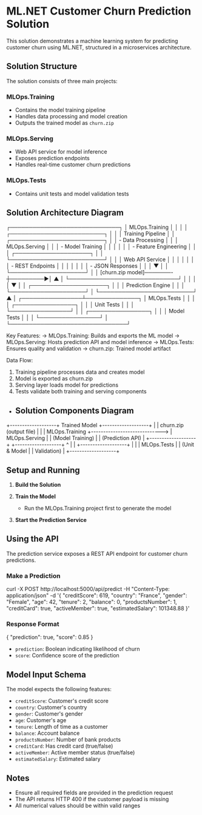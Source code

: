﻿# ML.NET Customer Churn Prediction Solution

This solution demonstrates a machine learning system for predicting customer churn using ML.NET, structured in a microservices architecture.

## Solution Structure

The solution consists of three main projects:

### MLOps.Training
- Contains the model training pipeline
- Handles data processing and model creation
- Outputs the trained model as `churn.zip`

### MLOps.Serving
- Web API service for model inference
- Exposes prediction endpoints
- Handles real-time customer churn predictions

### MLOps.Tests
- Contains unit tests and model validation tests

## Solution Architecture Diagram

┌─────────────────────────────┐
│       MLOps.Training        │
│                             │
│ ┌─────────────────────────┐ │
│ │     Training Pipeline   │ │          ┌─────────────────────────┐
│ │ - Data Processing       │ │          │     MLOps.Serving       │
│ │ - Model Training        │ │          │                         │
│ │ - Feature Engineering   │ │          │ ┌────────────────────┐  │
│ └─────────────────────────┘ │          │ │   Web API Service  │  │
│           │                 │          │ │  - REST Endpoints  │  │
│           │                 │          │ │  - JSON Responses  │  │
│           ▼                 │          │ └────────────────────┘  │
│    [churn.zip model]───────-┼─────────▶│          ▲              │
└─────────────────────────────┘          │          │              │
                                         │          ▼              │
                                         │ ┌────────────────────┐  │
                                         │ │  Prediction Engine │  │
                                         │ └────────────────────┘  │
                                         └─────────────────────────┘
                                                     ▲
                                                     │
                                    ┌────────────────┴──────────────┐
                                    │        MLOps.Tests            │
                                    │                               │
                                    │ ┌────────────────┐            │
                                    │ │   Unit Tests   │            │
                                    │ └────────────────┘            │
                                    │ ┌────────────────┐            │
                                    │ │  Model Tests   │            │
                                    │ └────────────────┘            │
                                    └───────────────────────────────┘

Key Features:
→ MLOps.Training: Builds and exports the ML model
→ MLOps.Serving: Hosts prediction API and model inference
→ MLOps.Tests: Ensures quality and validation
→ churn.zip: Trained model artifact

Data Flow:
1. Training pipeline processes data and creates model
2. Model is exported as churn.zip
3. Serving layer loads model for predictions
4. Tests validate both training and serving components


- ## Solution Components Diagram

+-------------------+         Trained Model         +-------------------+
|                   |  churn.zip (output file)      |                   |
|  MLOps.Training   +-----------------------------> |   MLOps.Serving   |
| (Model Training)  |                               |  (Prediction API) |
+-------------------+                               +-------------------+
                                                          ^
                                                          |
                                                          |
                                                +-------------------+
                                                |                   |
                                                |   MLOps.Tests     |
                                                | (Unit & Model     |
                                                |   Validation)     |
                                                +-------------------+



## Setup and Running

1. **Build the Solution**
   
2. **Train the Model**
   - Run the MLOps.Training project first to generate the model
   
3. **Start the Prediction Service**
   
## Using the API

The prediction service exposes a REST API endpoint for customer churn predictions.

### Make a Prediction
curl -X POST http://localhost:5000/api/predict 
-H "Content-Type: application/json" 
-d '{ "creditScore": 619, "country": "France", "gender": "Female", "age": 42, "tenure": 2, "balance": 0, "productsNumber": 1, "creditCard": true, "activeMember": true, "estimatedSalary": 101348.88 }'

### Response Format
{ "prediction": true, "score": 0.85 }

- `prediction`: Boolean indicating likelihood of churn
- `score`: Confidence score of the prediction

## Model Input Schema

The model expects the following features:
- `creditScore`: Customer's credit score
- `country`: Customer's country
- `gender`: Customer's gender
- `age`: Customer's age
- `tenure`: Length of time as a customer
- `balance`: Account balance
- `productsNumber`: Number of bank products
- `creditCard`: Has credit card (true/false)
- `activeMember`: Active member status (true/false)
- `estimatedSalary`: Estimated salary

## Notes
- Ensure all required fields are provided in the prediction request
- The API returns HTTP 400 if the customer payload is missing
- All numerical values should be within valid ranges
